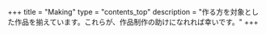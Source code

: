 +++
title = "Making"
type = "contents_top"
description = "作る方を対象とした作品を揃えています。これらが、作品制作の助けになれれば幸いです。"
+++
